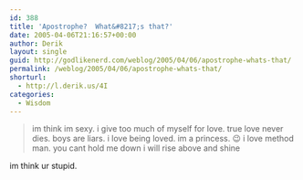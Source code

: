 ```yaml
---
id: 388
title: 'Apostrophe?  What&#8217;s that?'
date: 2005-04-06T21:16:57+00:00
author: Derik
layout: single
guid: http://godlikenerd.com/weblog/2005/04/06/apostrophe-whats-that/
permalink: /weblog/2005/04/06/apostrophe-whats-that/
shorturl:
  - http://l.derik.us/4I
categories:
  - Wisdom
---
```

> im think im sexy. i give too much of myself for love. true love never dies. boys are liars. i love being loved. im a princess. 😉 i love method man. you cant hold me down i will rise above and shine

im think ur stupid.